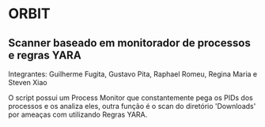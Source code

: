 # ORBIT

## Scanner baseado em monitorador de processos e regras YARA

Integrantes: Guilherme Fugita, Gustavo Pita, Raphael Romeu, Regina Maria e Steven Xiao

O script possui um Process Monitor que constantemente pega os PIDs dos processos e os analiza eles, outra função é o scan do diretório 'Downloads' por ameaças com utilizando Regras YARA.
